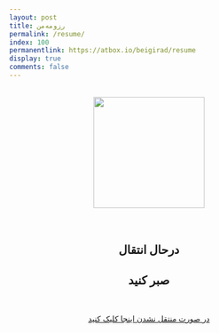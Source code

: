 ```yaml
---
layout: post
title: رزومه‌من
permalink: /resume/
index: 100
permanentlink: https://atbox.io/beigirad/resume
display: true
comments: false
---
```

<div style="text-align: center">

<br/>

<img src="http://taesenghong.com/page-under-construction.png" style="width:200px;height:auto;"/>

<br/>
<br/>
<br/>

<h2>درحال انتقال</h2>
<h2>صبر کنید</h2>
<br/>

<a href="https://atbox.io/beigirad/resume">در صورت منتقل نشدن اینجا کلیک کنید</a>

</div>